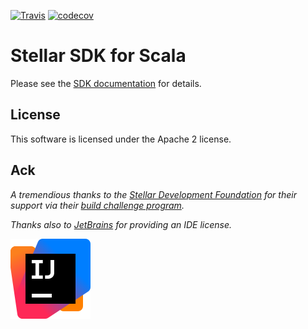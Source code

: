 [![Travis](https://travis-ci.org/Synesso/scala-stellar-sdk.svg?branch=master)](https://travis-ci.org/Synesso/scala-stellar-sdk)
[![codecov](https://codecov.io/gh/Synesso/scala-stellar-sdk/branch/master/graph/badge.svg)](https://codecov.io/gh/Synesso/scala-stellar-sdk)

# Stellar SDK for Scala

Please see the [SDK documentation](https://synesso.github.io/scala-stellar-sdk) for details.

## License

This software is licensed under the Apache 2 license.

## Ack

_A tremendious thanks to the [Stellar Development Foundation](https://www.stellar.org/about/) for their support via their
[build challenge program](https://www.stellar.org/lumens/build)._

_Thanks also to [JetBrains](https://www.jetbrains.com/?from=ScalaStellarSDK) for providing an IDE license._

[![JetBrains](https://github.com/JetBrains/logos/blob/master/web/intellij-idea/intellij-idea.svg?sanitize=true)](https://www.jetbrains.com/?from=ScalaStellarSDK)

